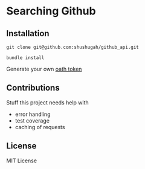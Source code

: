 # Searching Github

## Installation

`git clone git@github.com:shushugah/github_api.git`

`bundle install`

Generate your own [oath token](https://developer.github.com/apps/building-oauth-apps/authorizing-oauth-apps/)

## Contributions

Stuff this project needs help with
- error handling
- test coverage
- caching of requests

## License

MIT License
